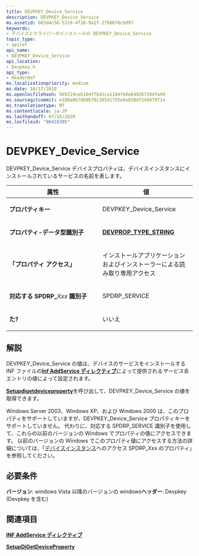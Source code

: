 ```yaml
---
title: DEVPKEY_Device_Service
description: DEVPKEY_Device_Service
ms.assetid: 665d4c58-53c0-4f18-9a2f-2798676cb097
keywords:
- デバイスとドライバーのインストールの DEVPKEY_Device_Service
topic_type:
- apiref
api_name:
- DEVPKEY_Device_Service
api_location:
- Devpkey.h
api_type:
- HeaderDef
ms.localizationpriority: medium
ms.date: 10/17/2018
ms.openlocfilehash: 9d9219ceb104ffb41ca1184fb0e649267294fa99
ms.sourcegitcommit: e180a0670b0b78c30541755e6e030df249979f1e
ms.translationtype: MT
ms.contentlocale: ja-JP
ms.lasthandoff: 07/16/2020
ms.locfileid: "86418395"
---
```

# <a name="devpkey_device_service"></a>DEVPKEY_Device_Service


DEVPKEY_Device_Service デバイスプロパティは、デバイスインスタンスにインストールされているサービスの名前を表します。

<table>
<colgroup>
<col width="50%" />
<col width="50%" />
</colgroup>
<thead>
<tr>
<th>属性</th>
<th>値</th>
</tr>
</thead>
<tbody>
<tr class="odd">
<td align="left"><p><strong>プロパティキー</strong></p></td>
<td align="left"><p>DEVPKEY_Device_Service</p></td>
</tr>
<tr class="even">
<td align="left"><p><strong>プロパティ-データ型識別子</strong></p></td>
<td align="left"><p><a href="devprop-type-string.md" data-raw-source="[&lt;strong&gt;DEVPROP_TYPE_STRING&lt;/strong&gt;](devprop-type-string.md)"><strong>DEVPROP_TYPE_STRING</strong></a></p></td>
</tr>
<tr class="odd">
<td align="left"><p><strong>「プロパティ アクセス」</strong></p></td>
<td align="left"><p>インストールアプリケーションおよびインストーラーによる読み取り専用アクセス</p></td>
</tr>
<tr class="even">
<td align="left"><p><strong>対応する SPDRP_</strong><em>Xxx</em> <strong>識別子</strong></p></td>
<td align="left"><p>SPDRP_SERVICE</p></td>
</tr>
<tr class="odd">
<td align="left"><p><strong>た?</strong></p></td>
<td align="left"><p>いいえ</p></td>
</tr>
</tbody>
</table>

 

<a name="remarks"></a>解説
-------

DEVPKEY_Device_Service の値は、デバイスのサービスをインストールする INF ファイルの[**Inf AddService ディレクティブ**](https://docs.microsoft.com/windows-hardware/drivers/install/inf-addservice-directive)によって提供される*サービス名*エントリの値によって設定されます。

[**Setupdigetdeviceproperty**](https://docs.microsoft.com/windows/desktop/api/setupapi/nf-setupapi-setupdigetdevicepropertyw)を呼び出して、DEVPKEY_Device_Service の値を取得できます。

Windows Server 2003、Windows XP、および Windows 2000 は、このプロパティをサポートしていますが、DEVPKEY_Device_Service プロパティキーをサポートしていません。 代わりに、対応する SPDRP_SERVICE 識別子を使用して、これらの以前のバージョンの Windows でプロパティの値にアクセスできます。 以前のバージョンの Windows でこのプロパティ値にアクセスする方法の詳細については、「[デバイスインスタンス](https://docs.microsoft.com/windows-hardware/drivers/install/accessing-device-instance-spdrp-xxx-properties)へのアクセス SPDRP_Xxx のプロパティ」を参照してください。

<a name="requirements"></a>必要条件
------------

**バージョン**: windows Vista 以降のバージョンの windows**ヘッダー**: Devpkey (Devpkey を含む)


## <a name="see-also"></a>関連項目


[**INF AddService ディレクティブ**](https://docs.microsoft.com/windows-hardware/drivers/install/inf-addservice-directive)

[**SetupDiGetDeviceProperty**](https://docs.microsoft.com/windows/desktop/api/setupapi/nf-setupapi-setupdigetdevicepropertyw)

 

 






